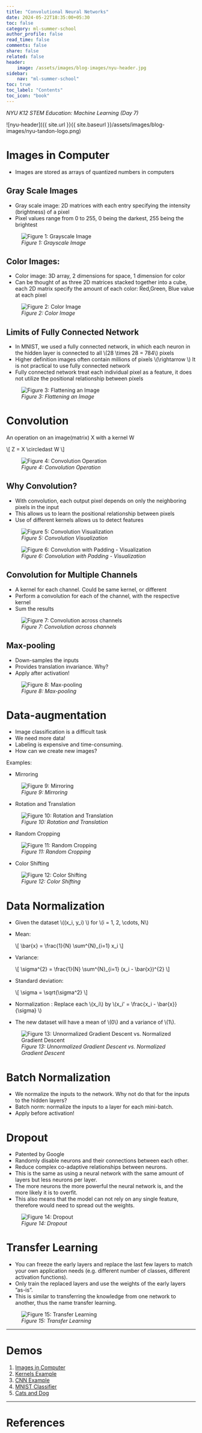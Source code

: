 ```yaml
---
title: "Convolutional Neural Networks"
date: 2024-05-22T18:35:00+05:30
toc: false
category: ml-summer-school
author_profile: false
read_time: false
comments: false
share: false
related: false
header:
    image: /assets/images/blog-images/nyu-header.jpg
sidebar:
    nav: "ml-summer-school"
toc: true
toc_label: "Contents"
toc_icon: "book"
---
```

*NYU K12 STEM Education: Machine Learning (Day 7)*

![nyu-header]({{ site.url }}{{ site.baseurl }}/assets/images/blog-images/nyu-tandon-logo.png)

# Images in Computer
- Images are stored as arrays of quantized numbers in computers

## Gray Scale Images
- Gray scale image: 2D matrices with each entry specifying the intensity (brightness) of a pixel
- Pixel values range from 0 to 255, 0 being the darkest, 255 being the brightest

<figure>
<img src="{{ site.url }}{{ site.baseurl }}/assets/images/ml-summer-school/day-7/3x3-gray.png" 
alt="Figure 1: Grayscale Image">
<figcaption><em>Figure 1: Grayscale Image</em></figcaption>
</figure>

## Color Images:
- Color image: 3D array, 2 dimensions for space, 1 dimension for color
- Can be thought of as three 2D matrices stacked together into a cube, each 2D matrix specify the amount of each color: Red,Green, Blue value at each pixel

<figure>
<img src="{{ site.url }}{{ site.baseurl }}/assets/images/ml-summer-school/day-7/rgb_images.jpeg" 
alt="Figure 2: Color Image">
<figcaption><em>Figure 2: Color Image</em></figcaption>
</figure>

## Limits of Fully Connected Network
- In MNIST, we used a fully connected network, in which each neuron in the hidden layer is connected to all \\(28 \times 28 = 784\\) pixels
- Higher definition images often contain millions of pixels \\(\rightarrow \\) It is not practical to use fully connected network
- Fully connected network treat each individual pixel as a feature, it does not utilize the positional relationship between pixels

<figure>
<img src="{{ site.url }}{{ site.baseurl }}/assets/images/ml-summer-school/day-7/flattening.png" 
alt="Figure 3: Flattening an Image">
<figcaption><em>Figure 3: Flattening an Image</em></figcaption>
</figure>

# Convolution
An operation on an image(matrix) X with a kernel W

\\[
    Z = X \circledast W
\\]

<figure>
<img src="{{ site.url }}{{ site.baseurl }}/assets/images/ml-summer-school/day-7/conv-operation.png" 
alt="Figure 4: Convolution Operation">
<figcaption><em>Figure 4: Convolution Operation</em></figcaption>
</figure>

## Why Convolution?
- With convolution, each output pixel depends on only the neighboring pixels in the input
- This allows us to learn the positional relationship between pixels
- Use of different kernels allows us to detect features

<figure>
<img src="{{ site.url }}{{ site.baseurl }}/assets/images/ml-summer-school/day-7/conv_animation.gif" 
alt="Figure 5: Convolution Visualization">
<figcaption><em>Figure 5: Convolution Visualization</em></figcaption>
</figure>

<figure>
<img src="{{ site.url }}{{ site.baseurl }}/assets/images/ml-summer-school/day-7/conv2_animation.gif" 
alt="Figure 6: Convolution with Padding - Visualization">
<figcaption><em>Figure 6: Convolution with Padding - Visualization</em></figcaption>
</figure>

## Convolution for Multiple Channels
- A kernel for each channel. Could be same kernel, or different
- Perform a convolution for each of the channel, with the respective kernel
- Sum the results

<figure>
<img src="{{ site.url }}{{ site.baseurl }}/assets/images/ml-summer-school/day-7/multiple_convolutions.svg" 
alt="Figure 7: Convolution across channels">
<figcaption><em>Figure 7: Convolution across channels</em></figcaption>
</figure>

## Max-pooling
- Down-samples the inputs
- Provides translation invariance. Why? 
- Apply after activation!

<figure>
<img src="{{ site.url }}{{ site.baseurl }}/assets/images/ml-summer-school/day-7/max-pool.png" 
alt="Figure 8: Max-pooling">
<figcaption><em>Figure 8: Max-pooling</em></figcaption>
</figure>

# Data-augmentation
- Image classification is a difficult task
- We need more data!
- Labeling is expensive and time-consuming. 
- How can we create new images?

Examples: 
- Mirroring
<figure>
<img src="{{ site.url }}{{ site.baseurl }}/assets/images/ml-summer-school/day-7/mirroring.png" 
alt="Figure 9: Mirroring">
<figcaption><em>Figure 9: Mirroring</em></figcaption>
</figure>

- Rotation and Translation
<figure>
<img src="{{ site.url }}{{ site.baseurl }}/assets/images/ml-summer-school/day-7/rotate.png" 
alt="Figure 10: Rotation and Translation">
<figcaption><em>Figure 10: Rotation and Translation</em></figcaption>
</figure>

- Random Cropping
<figure>
<img src="{{ site.url }}{{ site.baseurl }}/assets/images/ml-summer-school/day-7/random-crop.png" 
alt="Figure 11: Random Cropping">
<figcaption><em>Figure 11: Random Cropping</em></figcaption>
</figure>

- Color Shifting
<figure>
<img src="{{ site.url }}{{ site.baseurl }}/assets/images/ml-summer-school/day-7/color-shift.png" 
alt="Figure 12: Color Shifting">
<figcaption><em>Figure 12: Color Shifting</em></figcaption>
</figure>

# Data Normalization
- Given the dataset \\((x_i, y_i) \\) for \\(i = 1, 2, \cdots, N\\)
- Mean: 

    \\[
        \bar{x} = \frac{1}{N} \sum^{N}_{i=1} x_i
    \\]
- Variance:
    
    \\[
        \sigma^{2} = \frac{1}{N} \sum^{N}_{i=1} (x_i - \bar{x})^{2}
    \\]
- Standard deviation:
    
    \\[
        \sigma = \sqrt{\sigma^2}
    \\]
- Normalization : Replace each \\(x_i\\) by \\(x_i' = \frac{x_i - \bar{x}}{\sigma} \\)
- The new dataset will have a mean of \\(0\\) and a variance of \\(1\\).

<figure>
<img src="{{ site.url }}{{ site.baseurl }}/assets/images/ml-summer-school/day-7/normalized-unnormalized.png" 
alt="Figure 13: Unnormalized Gradient Descent vs. Normalized Gradient Descent">
<figcaption><em>Figure 13: Unnormalized Gradient Descent vs. Normalized Gradient Descent</em></figcaption>
</figure>

# Batch Normalization
- We normalize the inputs to the network. Why not do that for the inputs to the hidden layers?
- Batch norm: normalize the inputs to a layer for each mini-batch.
- Apply before activation!

# Dropout
- Patented by Google
- Randomly disable neurons and their connections between each other.
- Reduce complex co-adaptive relationships between neurons.
- This is the same as using a neural network with the same amount of layers but less neurons per layer.
- The more neurons the more powerful the neural network is, and the more likely it is to overfit.
- This also means that the model can not rely on any single feature, therefore would need to spread out the weights.

<figure>
<img src="{{ site.url }}{{ site.baseurl }}/assets/images/ml-summer-school/day-7/dropout.png" 
alt="Figure 14: Dropout">
<figcaption><em>Figure 14: Dropout</em></figcaption>
</figure>

<!-- # Open Source Implementation
- If you are interested in building on top of a deep learning research paper it is a good idea to first go online and see if there is a nice open source implementation instead of starting from scratch.
- If you are in the field of computer vision, many networks would require an extensive hyperparameter search and multiple GPUs to train, this process might take weeks.
- People now open source their results along with the weights and these can be seen as a nice initialization to your application.

## Image Net Challenge -->

# Transfer Learning
- You can freeze the early layers and replace the last few layers to match your own application needs (e.g. different number of classes, different activation functions).
- Only train the replaced layers and use the weights of the early layers ”as-is”.
- This is similar to transferring the knowledge from one network to another, thus the name transfer learning.

<figure>
<img src="{{ site.url }}{{ site.baseurl }}/assets/images/ml-summer-school/day-7/transfer-learning.png" 
alt="Figure 15: Transfer Learning">
<figcaption><em>Figure 15: Transfer Learning</em></figcaption>
</figure>

---

# Demos
1. [Images in Computer](https://github.com/rugvedmhatre/NYU-ML-2024-Session-1/blob/main/day7/Images_In_Computer_Demo.ipynb)
2. [Kernels Example](https://github.com/rugvedmhatre/NYU-ML-2024-Session-1/blob/main/day7/Kernels_Demo.ipynb)
3. [CNN Example](https://github.com/rugvedmhatre/NYU-ML-2024-Session-1/blob/main/day7/cnn_example.ipynb)
4. [MNIST Classifier](https://github.com/rugvedmhatre/NYU-ML-2024-Session-1/blob/main/day7/demo_MNIST.ipynb)
5. [Cats and Dog](https://github.com/rugvedmhatre/NYU-ML-2024-Session-1/blob/main/day7/lab_transfer_learning_dog_cat.ipynb)

---

# References